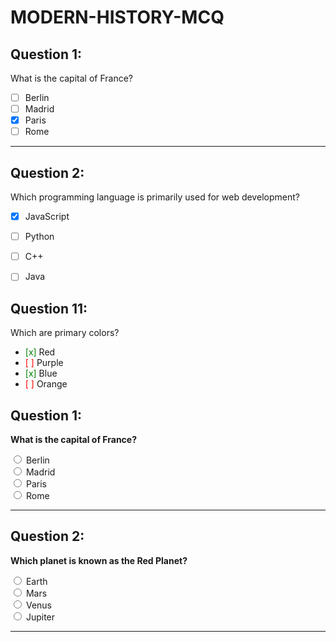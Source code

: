 # MODERN-HISTORY-MCQ


## Question 1:
What is the capital of France?

- [ ] Berlin
- [ ] Madrid
- [x] Paris
- [ ] Rome

---

## Question 2:
Which programming language is primarily used for web development?

- [x] JavaScript
- [ ] Python
- [ ] C++
- [ ] Java


## **Question 11:**
Which are primary colors?

- <span style="color:green">[x]</span> Red
- <span style="color:red">[ ]</span> Purple
- <span style="color:green">[x]</span> Blue
- <span style="color:red">[ ]</span> Orange



## Question 1:  
**What is the capital of France?**

<form>
    <input type="radio" name="q1" id="q1-option1" onclick="checkAnswer('q1', false)"> Berlin<br>
    <input type="radio" name="q1" id="q1-option2" onclick="checkAnswer('q1', false)"> Madrid<br>
    <input type="radio" name="q1" id="q1-option3" onclick="checkAnswer('q1', true)"> Paris<br>
    <input type="radio" name="q1" id="q1-option4" onclick="checkAnswer('q1', false)"> Rome<br>
</form>

<p id="q1-answer" style="display:none; color: green;">Correct! Paris is the capital of France.</p>
<p id="q1-wrong" style="display:none; color: red;">Sorry, that's incorrect. Try again!</p>

---

## Question 2:  
**Which planet is known as the Red Planet?**

<form>
    <input type="radio" name="q2" id="q2-option1" onclick="checkAnswer('q2', false)"> Earth<br>
    <input type="radio" name="q2" id="q2-option2" onclick="checkAnswer('q2', true)"> Mars<br>
    <input type="radio" name="q2" id="q2-option3" onclick="checkAnswer('q2', false)"> Venus<br>
    <input type="radio" name="q2" id="q2-option4" onclick="checkAnswer('q2', false)"> Jupiter<br>
</form>

<p id="q2-answer" style="display:none; color: green;">Correct! Mars is known as the Red Planet.</p>
<p id="q2-wrong" style="display:none; color: red;">Sorry, that's incorrect. Try again!</p>

---

<script>
function checkAnswer(question, isCorrect) {
    var correctAnswer = document.getElementById(question + '-answer');
    var wrongAnswer = document.getElementById(question + '-wrong');
    
    if (isCorrect) {
        correctAnswer.style.display = 'block';
        wrongAnswer.style.display = 'none';
    } else {
        wrongAnswer.style.display = 'block';
        correctAnswer.style.display = 'none';
    }
}
</script>

